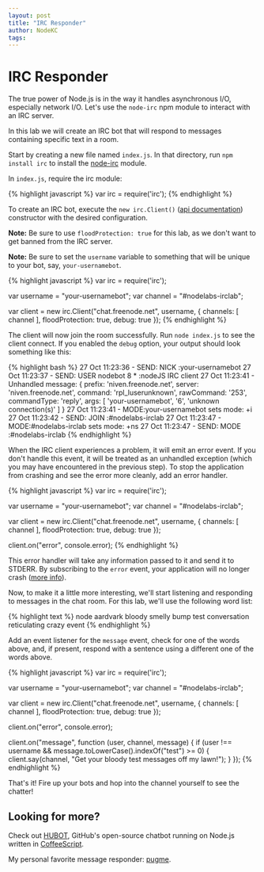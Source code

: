 ```yaml
---
layout: post
title: "IRC Responder"
author: NodeKC
tags:
---
```


# IRC Responder

The true power of Node.js is in the way it handles asynchronous I/O, especially network I/O. Let's use the `node-irc` npm module to interact with an IRC server.

In this lab we will create an IRC bot that will respond to messages containing specific text in a room.

Start by creating a new file named `index.js`. In that directory, run `npm install irc` to install the [node-irc](https://github.com/martynsmith/node-irc) module.

In `index.js`, require the irc module:

{% highlight javascript %}
var irc = require('irc');
{% endhighlight %}

To create an IRC bot, execute the `new irc.Client()` ([api documentation](https://node-irc.readthedocs.org/en/latest/API.html)) constructor with the desired configuration.

**Note:** Be sure to use `floodProtection: true` for this lab, as we don't want to get banned from the IRC server.

**Note:** Be sure to set the `username` variable to something that will be unique to your bot, say, `your-usernamebot`.

{% highlight javascript %}
var irc = require('irc');

var username = "your-usernamebot";
var channel = "#nodelabs-irclab";

var client = new irc.Client("chat.freenode.net", username, {
   channels: [ channel ],
   floodProtection: true,
   debug: true
});
{% endhighlight %}

The client will now join the room successfully. Run `node index.js` to see the client connect. If you enabled the `debug` option, your output should look something like this:

{% highlight bash %}
27 Oct 11:23:36 - SEND: NICK :your-usernamebot
27 Oct 11:23:37 - SEND: USER nodebot 8 * :nodeJS IRC client
27 Oct 11:23:41 - Unhandled message: { prefix: 'niven.freenode.net',
  server: 'niven.freenode.net',
  command: 'rpl_luserunknown',
  rawCommand: '253',
  commandType: 'reply',
  args: [ 'your-usernamebot', '6', 'unknown connection(s)' ] }
27 Oct 11:23:41 - MODE:your-usernamebot sets mode: +i
27 Oct 11:23:42 - SEND: JOIN :#nodelabs-irclab
27 Oct 11:23:47 - MODE:#nodelabs-irclab sets mode: +ns
27 Oct 11:23:47 - SEND: MODE :#nodelabs-irclab
{% endhighlight %}

When the IRC client experiences a problem, it will emit an error event. If you don't handle this event, it will be treated as an unhandled exception (which you may have encountered in the previous step). To stop the application from crashing and see the error more cleanly, add an error handler.

{% highlight javascript %}
var irc = require('irc');

var username = "your-usernamebot";
var channel = "#nodelabs-irclab";

var client = new irc.Client("chat.freenode.net", username, {
   channels: [ channel ],
   floodProtection: true,
   debug: true
});

client.on("error", console.error);
{% endhighlight %}

This error handler will take any information passed to it and send it to STDERR. By subscribing to the `error` event, your application will no longer crash ([more info](http://nodejs.org/api/events.html#events_class_events_eventemitter)).

Now, to make it a little more interesting, we'll start listening and responding to messages in the chat room. For this lab, we'll use the following word list:

{% highlight text %}
node              aardvark
bloody            smelly
bump              test
conversation      reticulating
crazy             event
{% endhighlight %}

Add an event listener for the `message` event, check for one of the words above, and, if present, respond with a sentence using a different one of the words above.

{% highlight javascript %}
var irc = require('irc');

var username = "your-usernamebot";
var channel = "#nodelabs-irclab";

var client = new irc.Client("chat.freenode.net", username, {
   channels: [ channel ],
   floodProtection: true,
   debug: true
});

client.on("error", console.error);

client.on("message", function (user, channel, message) {
   if (user !== username && message.toLowerCase().indexOf("test") >= 0) {
      client.say(channel, "Get your bloody test messages off my lawn!");
   }
});
{% endhighlight %}

That's it! Fire up your bots and hop into the channel yourself to see the chatter!

## Looking for more?

Check out [HUBOT](http://hubot.github.com/), GitHub's open-source chatbot running on Node.js written in [CoffeeScript](http://coffeescript.org/).

My personal favorite message responder: [pugme](https://github.com/github/hubot/blob/master/src/scripts/pugme.coffee).